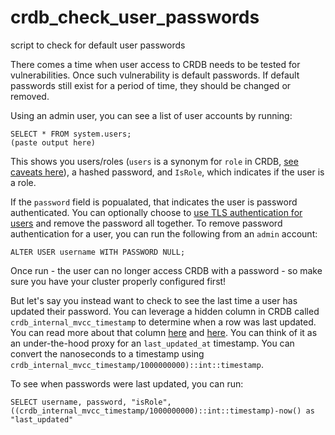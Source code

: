 # crdb_check_user_passwords
script to check for default user passwords

There comes a time when user access to CRDB needs to be tested for vulnerabilities.  Once such vulnerability is default passwords.  If default passwords still exist for a period of time, they should be changed or removed.  

Using an admin user, you can see a list of user accounts by running:
```
SELECT * FROM system.users;
(paste output here)
```

This shows you users/roles (`users` is a synonym for `role` in CRDB, [see caveats here](https://www.cockroachlabs.com/docs/stable/create-role.html)), a hashed password, and `IsRole`, which indicates if the user is a role. 

If the `password` field is popualated, that indicates the user is password authenticated.  You can optionally choose to [use TLS authentication for users](https://www.cockroachlabs.com/docs/stable/authentication.html#client-authentication) and remove the password all together.  To remove password authentication for a user, you can run the following from an `admin` account:
```
ALTER USER username WITH PASSWORD NULL;
```

Once run - the user can no longer access CRDB with a password - so make sure you have your cluster properly configured first!  

But let's say you instead want to check to see the last time a user has updated their password.  You can leverage a hidden column in CRDB called `crdb_internal_mvcc_timestamp` to determine when a row was last updated.  You can read more about that column [here](https://www.cockroachlabs.com/docs/releases/v20.2.0-alpha.3.html) and [here](https://github.com/cockroachdb/cockroach/pull/51494).  You can think of it as an under-the-hood proxy for an `last_updated_at` timestamp.  You can convert the nanoseconds to a timestamp using `crdb_internal_mvcc_timestamp/1000000000)::int::timestamp`.

To see when passwords were last updated, you can run:
```
SELECT username, password, "isRole", ((crdb_internal_mvcc_timestamp/1000000000)::int::timestamp)-now() as "last_updated" 
```
